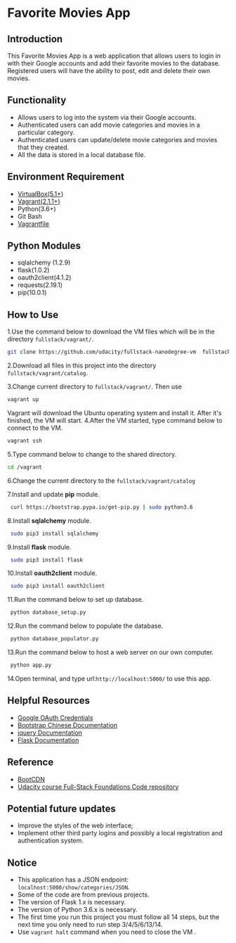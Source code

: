 # Favorite Movies App

## Introduction ##
This Favorite Movies App is a web application that allows users to login in with their Google accounts and add their favorite movies to the database. Registered users will have the ability to post, edit and delete their own movies.

## Functionality ##
- Allows users to log into the system via their Google accounts.
- Authenticated users can add movie categories and movies in a particular category.
- Authenticated users can update/delete movie categories and movies that they created.
- All the data is stored in a local database file.

## Environment Requirement ##
- [VirtualBox(5.1+)](https://www.virtualbox.org/wiki/Downloads)
- [Vagrant(2.1.1+)](https://www.vagrantup.com/downloads.html)
- Python(3.6+)
- Git Bash
- [Vagrantfile](https://github.com/udacity/fullstack-nanodegree-vm)

## Python Modules ##
- sqlalchemy (1.2.9)
- flask(1.0.2)
- oauth2client(4.1.2)
- requests(2.19.1)
- pip(10.0.1)


## How to Use ##
1.Use the command below to download the VM files which will be in the directory `fullstack/vagrant/`.
   ```bash
   git clone https://github.com/udacity/fullstack-nanodegree-vm  fullstack
   ```
2.Download all files in this project into the directory `fullstack/vagrant/catalog`.

3.Change current directory to `fullstack/vagrant/`. Then use
   ```bash
   vagrant up
   ```
  Vagrant will download the Ubuntu operating system and install it. After it's finished, the VM will start.
4.After the VM started, type command below to connect to the VM.
   ```bash
   vagrant ssh
   ```
5.Type command below to change to the shared directory.
   ```bash
   cd /vagrant
   ```
6.Change the current directory to the `fullstack/vagrant/catalog`

7.Install and update **pip** module.
   ```bash
    curl https://bootstrap.pypa.io/get-pip.py | sudo python3.6
   ```
8.Install **sqlalchemy** module.
   ```bash
    sudo pip3 install sqlalchemy
   ```
9.Install **flask** module.   
   ```bash
    sudo pip3 install flask
   ```
10.Install **oauth2client** module.    
   ```bash
    sudo pip3 install oauth2client
   ```    
11.Run the command below to set up database.
   ```bash
    python database_setup.py
   ```     
12.Run the command below to populate the database.
   ```bash
    python database_populator.py
   ```
13.Run the command below to host a web server on our own computer.
   ```bash
    python app.py
   ```
14.Open terminal, and type url:`http://localhost:5000/` to use this app.


## Helpful Resources ##
* [Google OAuth Credentials](https://console.cloud.google.com/apis/credentials/oauthclient)
* [Bootstrap Chinese Documentation](http://www.bootcss.com/)
* [jquery Documentation](https://jquery.com/)
* [Flask Documentation](http://flask.pocoo.org/)

## Reference ##
* [BootCDN](https://v3.bootcss.com/getting-started/)
* [ Udacity course Full-Stack Foundations Code repository](https://github.com/udacity/ud330)

## Potential future updates
- Improve the styles of the web interface;
- Implement other third party logins and possibly a local registration and authentication system.

## Notice
- This application has a JSON endpoint: `localhost:5000/show/categories/JSON`.
- Some of the code are from previous projects.
- The version of Flask 1.x is necessary.
- The version of Python 3.6.x is necessary.
- The first time you run this project you must follow all 14 steps, but the next time you only need to run step 3/4/5/6/13/14.
- Use `vagrant halt` command when you need to close the VM .
